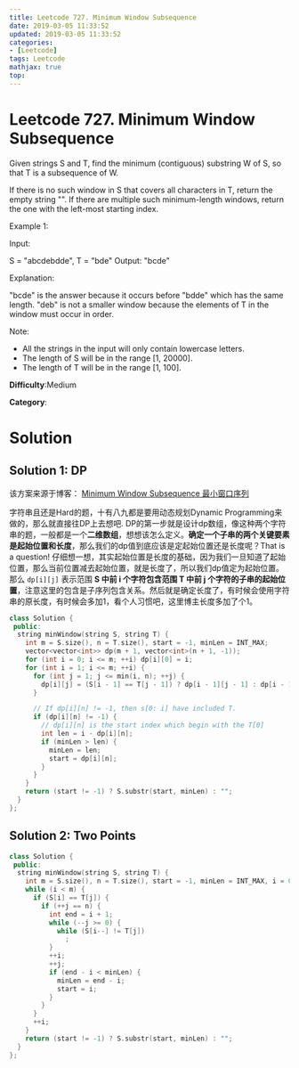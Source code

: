```yaml
---
title: Leetcode 727. Minimum Window Subsequence
date: 2019-03-05 11:33:52
updated: 2019-03-05 11:33:52
categories: 
- [Leetcode]
tags: Leetcode
mathjax: true
top:
---
```


# Leetcode 727. Minimum Window Subsequence

Given strings S and T, find the minimum (contiguous) substring W of S, so that T is a subsequence of W.

If there is no such window in S that covers all characters in T, return the empty string "". If there are multiple such minimum-length windows, return the one with the left-most starting index.

Example 1:

Input:

S = "abcdebdde", T = "bde"
Output: "bcde"

Explanation:

"bcde" is the answer because it occurs before "bdde" which has the same length.
"deb" is not a smaller window because the elements of T in the window must occur in order.

Note:

* All the strings in the input will only contain lowercase letters.
* The length of S will be in the range [1, 20000].
* The length of T will be in the range [1, 100].

**Difficulty**:Medium

**Category**:

<!-- more -->

# Solution

## Solution 1: DP

该方案来源于博客： [Minimum Window Subsequence 最小窗口序列](http://www.cnblogs.com/grandyang/p/8684817.html)

字符串且还是Hard的题，十有八九都是要用动态规划Dynamic Programming来做的，那么就直接往DP上去想吧. DP的第一步就是设计dp数组，像这种两个字符串的题，一般都是一个**二维数组**，想想该怎么定义。**确定一个子串的两个关键要素是起始位置和长度**，那么我们的dp值到底应该是定起始位置还是长度呢？That is a question! 仔细想一想，其实起始位置是长度的基础，因为我们一旦知道了起始位置，那么当前位置减去起始位置，就是长度了，所以我们dp值定为起始位置。那么 `dp[i][j]` 表示范围 **S 中前 i 个字符包含范围 T 中前 j 个字符的子串的起始位置**，注意这里的包含是子序列包含关系。然后就是确定长度了，有时候会使用字符串的原长度，有时候会多加1，看个人习惯吧，这里博主长度多加了个1。

```cpp
class Solution {
 public:
  string minWindow(string S, string T) {
    int m = S.size(), n = T.size(), start = -1, minLen = INT_MAX;
    vector<vector<int>> dp(m + 1, vector<int>(n + 1, -1));
    for (int i = 0; i <= m; ++i) dp[i][0] = i;
    for (int i = 1; i <= m; ++i) {
      for (int j = 1; j <= min(i, n); ++j) {
        dp[i][j] = (S[i - 1] == T[j - 1]) ? dp[i - 1][j - 1] : dp[i - 1][j];
      }

      // If dp[i][n] != -1, then s[0: i] have included T.
      if (dp[i][n] != -1) {
        // dp[i][n] is the start index which begin with the T[0]
        int len = i - dp[i][n];
        if (minLen > len) {
          minLen = len;
          start = dp[i][n];
        }
      }
    }
    return (start != -1) ? S.substr(start, minLen) : "";
  }
};
```

## Solution 2: Two Points

```cpp
class Solution {
 public:
  string minWindow(string S, string T) {
    int m = S.size(), n = T.size(), start = -1, minLen = INT_MAX, i = 0, j = 0;
    while (i < m) {
      if (S[i] == T[j]) {
        if (++j == n) {
          int end = i + 1;
          while (--j >= 0) {
            while (S[i--] != T[j])
              ;
          }
          ++i;
          ++j;
          if (end - i < minLen) {
            minLen = end - i;
            start = i;
          }
        }
      }
      ++i;
    }
    return (start != -1) ? S.substr(start, minLen) : "";
  }
};
```